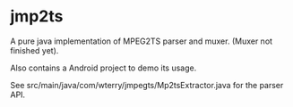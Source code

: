 # jmp2ts
A pure java implementation of MPEG2TS parser and muxer. (Muxer not finished yet).

Also contains a Android project to demo its usage.

See src/main/java/com/wterry/jmpegts/Mp2tsExtractor.java for the parser API.

